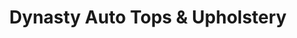 ---
title: "Dynasty Auto Tops & Upholstery"
url: /stoneham/dynasty-auto-tops-und-upholstery/
shop: Autoteile
---